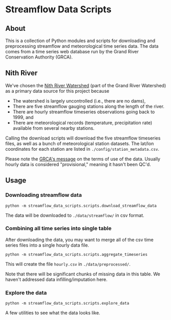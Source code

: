 # Streamflow Data Scripts

## About
This is a collection of Python modules and scripts for downloading and preprocessing streamflow and meteorological time series data. The data comes from a time series web database run by the Grand River Conservation Authority (GRCA).

## Nith River
We've chosen the [Nith River Watershed](https://apps.grandriver.ca/waterdata/kiwischarts/rf_nithriver.aspx) (part of the Grand River Watershed) as a primary data source for this project because
* The watershed is largely uncontrolled (i.e., there are no dams),
* There are five streamflow gauging stations along the length of the river.
* There are hourly streamflow timeseries observations going back to 1999, and
* There are meteorological records (temperature, precipitation rate) available from several nearby stations.

Calling the download scripts will download the five streamflow timeseries files, as well as a bunch of meteorological station datasets. The lat/lon coordinates for each station are listed in `./config/station_metadata.csv`.

Please note the [GRCA's message](https://www.grandriver.ca/en/our-watershed/Provisional-Data.aspx) on the terms of use of the data. Usually hourly data is considered "provisional," meaning it hasn't been QC'd. 

## Usage

### Downloading streamflow data

``` python -m streamflow_data_scripts.scripts.download_streamflow_data ```

The data will be downloaded to `./data/streamflow/` in csv format.

### Combining all time series into single table

After downloading the data, you may want to merge all of the csv time series files into a single hourly data file.

``` python -m streamflow_data_scripts.scripts.aggregate_timeseries ```

This will create the file `hourly.csv` in `./data/preprocessed/`.

Note that there will be significant chunks of missing data in this table. We haven't addressed data infilling/imputation here.

### Explore the data
``` python -m streamflow_data_scripts.scripts.explore_data ```

A few utilities to see what the data looks like.
